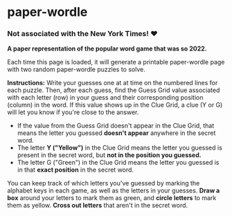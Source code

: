 # paper-wordle

### Not associated with the New York Times! ❤️

**A paper representation of the popular word game that was so 2022.**

Each time this page is loaded, it will generate a printable paper-wordle page with two random paper-wordle puzzles to solve.

**Instructions:**
Write your guesses one at at time on the numbered lines for each puzzle. Then, after each guess, find the Guess Grid value associated with each letter (row) in your guess and their corresponding position (column) in the word. If this value shows up in the Clue Grid, a clue (Y or G) will let you know if you're close to the answer.

- If the value from the Guess Grid doesn't appear in the Clue Grid, that means the letter you guessed **doesn't appear** anywhere in the secret word.
- The letter **Y ("Yellow")** in the Clue Grid means the letter you guessed is present in the secret word, but **not in the position you guessed.**
- The letter G ("Green") in the Clue Grid means the letter you guessed is in that **exact position** in the secret word.

You can keep track of which letters you've guessed by marking the alphabet keys in each game, as well as the letters in your guesses. **Draw a box** around your letters to mark them as green, and **circle letters** to mark them as yellow. **Cross out letters** that aren't in the secret word.